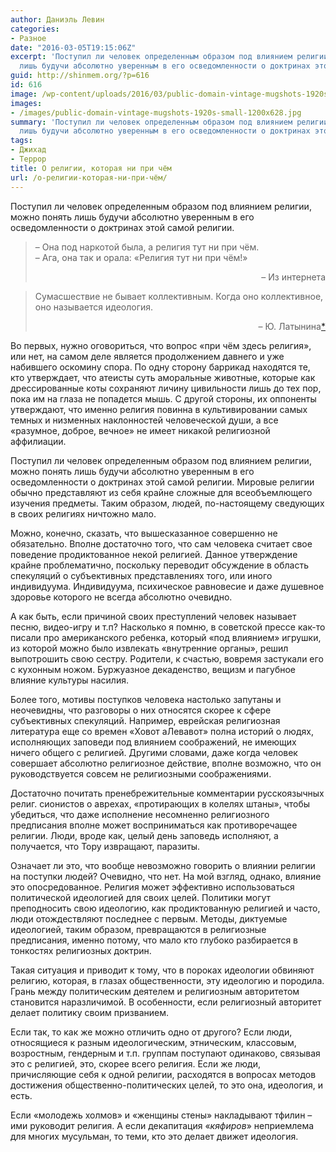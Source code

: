 ```yaml
---
author: Даниэль Левин
categories:
- Разное
date: "2016-03-05T19:15:06Z"
excerpt: 'Поступил ли человек определенным образом под влиянием религии, можно понять
  лишь будучи абсолютно уверенным в его осведомленности о доктринах этой самой религии. '
guid: http://shinmem.org/?p=616
id: 616
image: /wp-content/uploads/2016/03/public-domain-vintage-mugshots-1920s-small-1200x628.jpg
images:
- /images/public-domain-vintage-mugshots-1920s-small-1200x628.jpg
summary: 'Поступил ли человек определенным образом под влиянием религии, можно понять
  лишь будучи абсолютно уверенным в его осведомленности о доктринах этой самой религии. '
tags:
- Джихад
- Террор
title: О религии, которая ни при чём
url: /о-религии-которая-ни-при-чём/
---
```

Поступил ли человек определенным образом под влиянием религии, можно понять лишь будучи абсолютно уверенным в его осведомленности о доктринах этой самой религии. <!--more-->

> – Она под наркотой была, а религия тут ни при чём.  
> – Ага, она так и орала: «Религия тут ни при чём!»
> 
> <p style="text-align: right;">
>   – Из интернета
> </p>

> Сумасшествие не бывает коллективным. Когда оно коллективное, оно называется идеология.
> 
> <p style="text-align: right;">
>   – Ю. Латынина<a href="http://www.novayagazeta.ru/columns/72087.html">*</a>
> </p>

Во первых, нужно оговориться, что вопрос «при чём здесь религия», или нет, на самом деле является продолжением давнего и уже набившего оскомину спора. По одну сторону баррикад находятся те, кто утверждает, что атеисты суть аморальные животные, которые как дрессированные коты сохраняют личину цивильности лишь до тех пор, пока им на глаза не попадется мышь. С другой стороны, их оппоненты утверждают, что именно религия повинна в культивировании самых темных и низменных наклонностей человеческой души, а все «разумное, доброе, вечное» не имеет никакой религиозной аффилиации.

Поступил ли человек определенным образом под влиянием религии, можно понять лишь будучи абсолютно уверенным в его осведомленности о доктринах этой самой религии. Мировые религии обычно представляют из себя крайне сложные для всеобъемлющего изучения предметы. Таким образом, людей, по-настоящему сведующих в своих религиях ничтожно мало.

Можно, конечно, сказать, что вышесказанное совершенно не обязательно. Вполне достаточно того, что сам человека считает свое поведение продиктованное некой религией. Данное утверждение крайне проблематично, поскольку переводит обсуждение в область спекуляций о субъективных представлениях того, или иного индивидуума. Индивидуума, психическое равновесие и даже душевное здоровье которого не всегда абсолютно очевидно.

А как быть, если причиной своих преступлений человек называет песню, видео-игру и т.п? Насколько я помню, в советской прессе как-то писали про американского ребенка, который «под влиянием» игрушки, из которой можно было извлекать «внутренние органы», решил выпотрошить свою сестру. Родители, к счастью, вовремя застукали его с кухонным ножом. Буржуазное декаденство, вещизм и пагубное влияние культуры насилия.

Более того, мотивы поступков человека настолько запутаны и неочевидны, что разговоры о них относятся скорее к сфере субъективных спекуляций. Например, еврейская религиозная литература еще со времен «Ховот аЛевавот» полна историй о людях, исполняющих заповеди под влиянием соображений, не имеющих ничего общего с религией. Другими словами, даже когда человек совершает абсолютно религиозное действие, вполне возможно, что он руководствуется совсем не религиозными соображениями.

Достаточно почитать пренебрежительные комментарии русскоязычных религ. сионистов о аврехах, «протирающих в колелях штаны», чтобы убедиться, что даже исполнение несомненно религиозного предписания вполне может восприниматься как противоречащее религии. Люди, вроде как, целый день заповедь исполняют, а получается, что Тору извращают, паразиты.

Означает ли это, что вообще невозможно говорить о влиянии религии на поступки людей? Очевидно, что нет. На мой взгляд, однако, влияние это опосредованное. Религия может эффективно использоваться политической идеологией для своих целей. Политики могут преподносить свою идеологию, как продиктованную религией и часто, люди отождествляют последнее с первым. Методы, диктуемые идеологией, таким образом, превращаются в религиозные предписания, именно потому, что мало кто глубоко разбирается в тонкостях религиозных доктрин.

Такая ситуация и приводит к тому, что в пороках идеологии обвиняют религию, которая, в глазах общественности, эту идеологию и породила. Грань между политическим деятелем и религиозным авторитетом становится наразличимой. В особенности, если религиозный авторитет делает политику своим призванием.

Если так, то как же можно отличить одно от другого? Если люди, относящиеся к разным идеологическим, этническим, классовым, возростным, гендерным и т.п. группам поступают одинаково, связывая это с религией, это, скорее всего религия. Если же люди, причисляющие себя к одной религии, расходятся в вопросах методов достижения общественно-политических целей, то это она, идеология, и есть.

Если «молодежь холмов» и «женщины стены» накладывают тфилин – ими руководит религия. А если декапитация «_кяфиров_» неприемлема для многих мусульман, то теми, кто это делает движет идеология.
